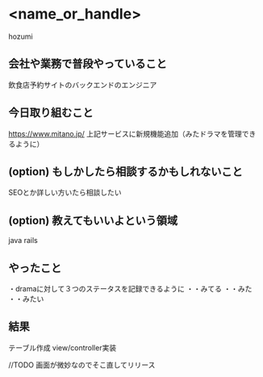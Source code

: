 # <name_or_handle>
hozumi

## 会社や業務で普段やっていること
飲食店予約サイトのバックエンドのエンジニア

## 今日取り組むこと
https://www.mitano.jp/
上記サービスに新規機能追加（みたドラマを管理できるように）

## (option) もしかしたら相談するかもしれないこと
SEOとか詳しい方いたら相談したい

## (option) 教えてもいいよという領域
java
rails

## やったこと
・dramaに対して３つのステータスを記録できるように
・・みてる
・・みた
・・みたい

## 結果
テーブル作成
view/controller実装

//TODO
画面が微妙なのでそこ直してリリース